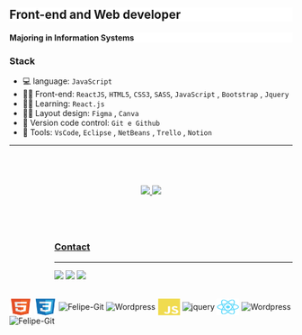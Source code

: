 

<h2 style="background: #fff"> Front-end and Web developer </h2>
<h4 style="background: #fff"> Majoring in Information Systems </h4>


### Stack

- 💻 language: `JavaScript`
- 👨‍💻 Front-end: `ReactJS`, `HTML5`, `CSS3`, `SASS`, `JavaScript` , `Bootstrap` , `Jquery` 
- 👨‍💻 Learning: `React.js`
- 💅🏼 Layout design: `Figma` , `Canva`
- 🔧 Version code control: `Git e Github`
- 🔨 Tools: `VsCode`, `Eclipse` , `NetBeans` , `Trello` , `Notion`


<hr/>

<div align="center">
</div>
  <br>
<div align="center" style="margin: 40px">
  <a href="https://github.com/FelipeGabriel7">
  <img height="180em" src="https://github-readme-stats.vercel.app/api?username=FelipeGabriel7&show_icons=true&theme=aura&include_all_commits=true&count_private=true"/>
  <img height="180em" src="https://github-readme-stats.vercel.app/api/top-langs/?username=FelipeGabriel7&layout=compact&langs_count=7&theme=aura"/>
    </br>
</div>
</div>
<br>
<div  align="start" style="margin-left: 80px"> 
  
  
  <h3> Contact </h3>
  <hr />

  <a href="https://www.instagram.com/gabrielfelipe02_" target="_blank"><img src="https://img.shields.io/badge/-Instagram-%23E4405F?style=for-the-badge&logo=instagram&logoColor=white" target="_blank"></a>
  <a href = "mailto:felipegabfd@gmail.com"><img src="https://img.shields.io/badge/-Gmail-%23333?style=for-the-badge&logo=gmail&logoColor=dark" target="_blank"></a>
  <a href="https://www.linkedin.com/in/felipe-gabriel-dev/" target="_blank"><img src="https://img.shields.io/badge/-LinkedIn-%230077B5?style=for-the-badge&logo=linkedin&logoColor=dark" target="_blank"></a> 
  </div>

<div align="start" style="display: inline_block"><br>
 <img align="center" alt="Felipe-HTML"  title="HTML"height="30" width="40" src="https://raw.githubusercontent.com/devicons/devicon/master/icons/html5/html5-original.svg">
  <img align="center" alt="Felipe-CSS"  title="CSS"height="30" width="40" src="https://raw.githubusercontent.com/devicons/devicon/master/icons/css3/css3-original.svg">
  <img align="center" alt="Felipe-Git" title="sass" height="30" width="40" src="https://cdn.jsdelivr.net/gh/devicons/devicon/icons/sass/sass-original.svg" />
   <img align="center" alt="Wordpress" title="bootstrap" height="35" width="48" src="https://cdn.jsdelivr.net/gh/devicons/devicon/icons/bootstrap/bootstrap-original.svg">
  <img align="center" alt="Felipe-JS"  title="Javascript" height="30" width="40" src="https://raw.githubusercontent.com/devicons/devicon/master/icons/javascript/javascript-plain.svg">
   <img align="center" alt="jquery" title="jquery" height="35" width="48" src="https://cdn.jsdelivr.net/gh/devicons/devicon/icons/jquery/jquery-original.svg">
  <img align="center" alt="Felipe-React"  title="React"height="30" width="40" src="https://raw.githubusercontent.com/devicons/devicon/master/icons/react/react-original.svg">
  <img align="center" alt="Wordpress" title="Wordpress" height="35" width="48" src="https://cdn.jsdelivr.net/gh/devicons/devicon/icons/wordpress/wordpress-plain.svg">
        <img align="center" alt="Felipe-Git" title="Git" height="30" width="40" src="https://cdn.jsdelivr.net/gh/devicons/devicon/icons/git/git-original.svg" />
        
</div>
